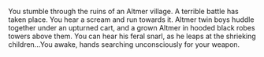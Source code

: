 You stumble through the ruins of an Altmer village. A terrible battle has taken place. You hear a scream and run towards it. Altmer twin boys huddle together under an upturned cart, and a grown Altmer in hooded black robes towers above them. You can hear his feral snarl, as he leaps at the shrieking children...You awake, hands searching unconsciously for your weapon.
